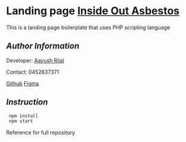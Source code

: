 # Landing page [Inside Out Asbestos](https://insideoutsideasbestos.com.au)

This is a landing page boilerplate that uses PHP scripting language

## _Author Information_

Developer: [Aayush Rijal](https://www.aayushrijal.net)

Contact: 0452637371

[Github](https://github.com/aayushrijal91/insideOutAsbestos)
[Figma](https://www.figma.com/file/0ZQiKQM7PosZ8LpZtqdl5I/Inside-Outside-Asbestos-Removal-%26-Demo?node-id=61%3A126)

## _Instruction_

```bash
 npm install
 npm start
 ```

Reference for full repository
